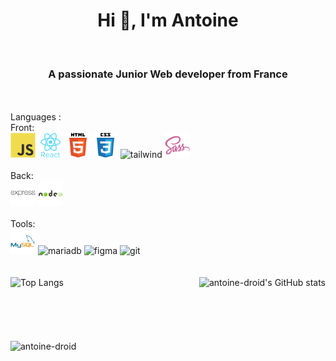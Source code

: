 <h1 align="center">Hi 👋, I'm Antoine</h1>
<br />
<h3 align="center">A passionate Junior Web developer from France</h3>
<br />
<br />
Languages :
<br />
Front:
<br />
<div display: inline-block;>
 <img src="https://raw.githubusercontent.com/devicons/devicon/master/icons/javascript/javascript-original.svg" alt="javascript" width="40" height="40"/>
 <img src="https://raw.githubusercontent.com/devicons/devicon/master/icons/react/react-original-wordmark.svg" alt="react" width="40" height="40"/> 
 <img src="https://raw.githubusercontent.com/devicons/devicon/master/icons/html5/html5-original-wordmark.svg" alt="html5" width="40" height="40"/>
<img src="https://raw.githubusercontent.com/devicons/devicon/master/icons/css3/css3-original-wordmark.svg" alt="css3" width="40" height="40"/>
<img src="https://www.vectorlogo.zone/logos/tailwindcss/tailwindcss-icon.svg" alt="tailwind" width="40" height="40"/> 
 <img src="https://raw.githubusercontent.com/devicons/devicon/master/icons/sass/sass-original.svg" alt="sass" width="40" height="40"/> 
</div>
<br />
Back:
<br />
<div display: inline-block;>
  <img src="https://raw.githubusercontent.com/devicons/devicon/master/icons/express/express-original-wordmark.svg" alt="express" width="40" height="40"/> 
  <img src="https://raw.githubusercontent.com/devicons/devicon/master/icons/nodejs/nodejs-original-wordmark.svg" alt="nodejs" width="40" height="40"/> 
</div>
<br />
Tools:
<br />
<div display: inline-block;>
<img src="https://raw.githubusercontent.com/devicons/devicon/master/icons/mysql/mysql-original-wordmark.svg" alt="mysql" width="40" height="40"/> 
<img src="https://www.vectorlogo.zone/logos/mariadb/mariadb-icon.svg" alt="mariadb" width="40" height="40"/> 
<img src="https://www.vectorlogo.zone/logos/figma/figma-icon.svg" alt="figma" width="40" height="40"/>
<img src="https://www.vectorlogo.zone/logos/git-scm/git-scm-icon.svg" alt="git" width="40" height="40"/>
</div>
<br />
<br />
<div >
<img align="left" src="https://github-readme-stats.vercel.app/api/top-langs/?username=antoine-droid&layout=default&theme=radical" alt="Top Langs" style="margin-bottom: 2rem;" />  
<img align="right" src="https://github-readme-stats.vercel.app/api?username=antoine-droid&count_private=true&show_icons=true&include_all_commits=true&title_color=113dee&text_color=fcf7f7&icon_color=faf4f4&theme=solarized-dark" alt="antoine-droid's GitHub stats" style="margin-bottom: 2rem;" /> 
</div>
<br />
<br />
<br />
<br />
<br />
<br />
<div align="left" bottom="0" top="2rem">
<img src="https://github-profile-trophy.vercel.app/?username=antoine-droid" alt="antoine-droid" /> 
</div>
<br />
